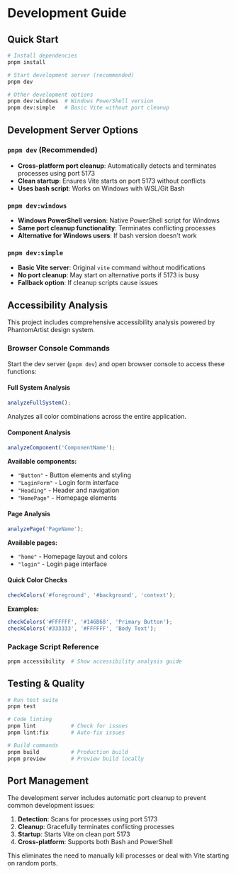 # Development Guide

## Quick Start

```bash
# Install dependencies
pnpm install

# Start development server (recommended)
pnpm dev

# Other development options
pnpm dev:windows  # Windows PowerShell version
pnpm dev:simple   # Basic Vite without port cleanup
```

## Development Server Options

### `pnpm dev` (Recommended)

- **Cross-platform port cleanup**: Automatically detects and terminates processes using port 5173
- **Clean startup**: Ensures Vite starts on port 5173 without conflicts
- **Uses bash script**: Works on Windows with WSL/Git Bash

### `pnpm dev:windows`

- **Windows PowerShell version**: Native PowerShell script for Windows
- **Same port cleanup functionality**: Terminates conflicting processes
- **Alternative for Windows users**: If bash version doesn't work

### `pnpm dev:simple`

- **Basic Vite server**: Original `vite` command without modifications
- **No port cleanup**: May start on alternative ports if 5173 is busy
- **Fallback option**: If cleanup scripts cause issues

## Accessibility Analysis

This project includes comprehensive accessibility analysis powered by PhantomArtist design system.

### Browser Console Commands

Start the dev server (`pnpm dev`) and open browser console to access these functions:

#### Full System Analysis

```javascript
analyzeFullSystem();
```

Analyzes all color combinations across the entire application.

#### Component Analysis

```javascript
analyzeComponent('ComponentName');
```

**Available components:**

- `"Button"` - Button elements and styling
- `"LoginForm"` - Login form interface
- `"Heading"` - Header and navigation
- `"HomePage"` - Homepage elements

#### Page Analysis

```javascript
analyzePage('PageName');
```

**Available pages:**

- `"home"` - Homepage layout and colors
- `"login"` - Login page interface

#### Quick Color Checks

```javascript
checkColors('#foreground', '#background', 'context');
```

**Examples:**

```javascript
checkColors('#FFFFFF', '#146B68', 'Primary Button');
checkColors('#333333', '#FFFFFF', 'Body Text');
```

### Package Script Reference

```bash
pnpm accessibility  # Show accessibility analysis guide
```

## Testing & Quality

```bash
# Run test suite
pnpm test

# Code linting
pnpm lint           # Check for issues
pnpm lint:fix       # Auto-fix issues

# Build commands
pnpm build          # Production build
pnpm preview        # Preview build locally
```

## Port Management

The development server includes automatic port cleanup to prevent common development issues:

1. **Detection**: Scans for processes using port 5173
2. **Cleanup**: Gracefully terminates conflicting processes
3. **Startup**: Starts Vite on clean port 5173
4. **Cross-platform**: Supports both Bash and PowerShell

This eliminates the need to manually kill processes or deal with Vite starting on random ports.
